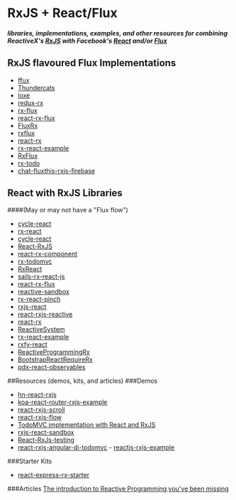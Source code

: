 # RxJS + React/Flux
##### libraries, implementations, examples, and other resources for combining ReactiveX's [RxJS](https://github.com/Reactive-Extensions/RxJS) with Facebook's [React](https://github.com/facebook/react) and/or [Flux](https://github.com/facebook/flux)

## RxJS flavoured Flux Implementations
- [ffux](https://github.com/milankinen/ffux)
- [Thundercats](https://github.com/ThunderCatsJS/thundercats)
- [loxe](https://github.com/ahomu/Loxe)
- [redux-rx](https://github.com/acdlite/redux-rx)
- [rx-flux](https://www.github.com/https://github.com/fdecampredon/rx-flux)
- [react-rx-flux](https://www.github.com/https://github.com/xgrommx/react-rx-flux)
- [FluxRx](https://www.github.com/https://github.com/Willmo36/FluxRx)
- [rxflux](https://www.github.com/https://github.com/gyzerok/rxflux)
- [react-rx](https://www.github.com/https://github.com/Mosho1/react-rx)
- [rx-react-example](https://www.github.com/https://github.com/fdecampredon/rx-react-example)
- [RxFlux](https://www.github.com/https://github.com/johan-olsson/RxFlux)
- [rx-todo](https://www.github.com/https://github.com/stepennwolf/rx-todo)
- [chat-fluxthis-rxjs-firebase](https://www.github.com/https://github.com/tjwudi/chat-fluxthis-rxjs-firebase)


## React with RxJS Libraries 
####(May or may not have a "Flux flow")
- [cycle-react](https://github.com/pH200/cycle-react)
- [rx-react](https://www.github.com/https://github.com/fdecampredon/rx-react)
- [cycle-react](https://www.github.com/https://github.com/pH200/cycle-react)
- [React-RxJS](https://www.github.com/https://github.com/Cmdv/React-RxJS)
- [react-rx-component](https://www.github.com/https://github.com/acdlite/react-rx-component)
- [rx-todomvc](https://www.github.com/https://github.com/footballradar/rx-todomvc)
- [RxReact](https://www.github.com/https://github.com/AlexMost/RxReact)
- [sails-rx-react-js](https://www.github.com/https://github.com/erikschlegel/sails-rx-react-js)
- [react-rx-flux](https://www.github.com/https://github.com/xgrommx/react-rx-flux)
- [reactive-sandbox](https://www.github.com/https://github.com/joelhooks/reactive-sandbox)
- [rx-react-pinch](https://www.github.com/https://github.com/hugobessaa/rx-react-pinch)
- [rxjs-react](https://www.github.com/https://github.com/bobiblazeski/rxjs-react)
- [react-rxjs-reactive](https://www.github.com/https://github.com/s5ot/react-rxjs-reactive)
- [react-rx](https://www.github.com/https://github.com/Mosho1/react-rx)
- [ReactiveSystem](https://www.github.com/https://github.com/Willmo36/ReactiveSystem)
- [rx-react-example](https://www.github.com/https://github.com/fdecampredon/rx-react-example)
- [rxfy-react](https://www.github.com/https://github.com/xgrommx/rxfy-react)
- [ReactiveProgrammingRx](https://www.github.com/https://github.com/nvankaam/ReactiveProgrammingRx)
- [BootstrapReactRequireRx](https://www.github.com/https://github.com/dwsmorris/BootstrapReactRequireRx)
- [pdx-react-observables](https://www.github.com/https://github.com/iirvine/pdx-react-observables)




##Resources (demos, kits, and articles)
###Demos
- [hn-react-rxjs](https://www.github.com/https://github.com/ahomu/hn-react-rxjs)
- [koa-react-router-rxjs-example](https://www.github.com/https://github.com/oscarduignan/koa-react-router-rxjs-example)
- [react-rxjs-scroll](https://www.github.com/https://github.com/justinwoo/react-rxjs-scroll)
- [react-rxjs-flow](https://www.github.com/https://github.com/justinwoo/react-rxjs-flow)
- [TodoMVC implementation with React and RxJS](https://github.com/fdecampredon/react-rxjs-todomvc)
- [rxjs-react-sandbox](https://www.github.com/https://github.com/masotime/rxjs-react-sandbox)
- [React-RxJs-testing](https://www.github.com/https://github.com/Jrende/React-RxJs-testing)
- [react-rxjs-angular-di-todomvc](https://www.github.com/https://github.com/joelhooks/react-rxjs-angular-di-todomvc) - [reactjs-rxjs-example](https://www.github.com/https://github.com/kmcclosk/reactjs-rxjs-example)

###Starter Kits
- [react-express-rx-starter](https://www.github.com/https://github.com/cesarvelandia/react-express-rx-starter)
 

###Articles
[The introduction to Reactive Programming you've been missing](https://gist.github.com/staltz/868e7e9bc2a7b8c1f754)



